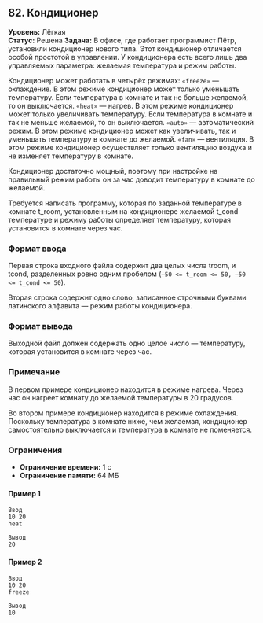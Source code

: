 ## 82. Кондиционер

**Уровень:** Лёгкая  
**Статус:** Решена
**Задача:**
В офисе, где работает программист Пётр, установили кондиционер нового типа. Этот кондиционер отличается особой простотой
в управлении. У кондиционера есть всего лишь два управляемых параметра: желаемая температура и режим работы.

Кондиционер может работать в четырёх режимах:
`«freeze»` — охлаждение. В этом режиме кондиционер может только уменьшать температуру. Если температура в комнате и так
не
больше желаемой, то он выключается.
`«heat»` — нагрев. В этом режиме кондиционер может только увеличивать температуру. Если температура в комнате и так не
меньше желаемой, то он выключается.
`«auto»` — автоматический режим. В этом режиме кондиционер может как увеличивать, так и уменьшать температуру в комнате
до
желаемой.
`«fan»` — вентиляция. В этом режиме кондиционер осуществляет только вентиляцию воздуха и не изменяет температуру в
комнате.

Кондиционер достаточно мощный, поэтому при настройке на правильный режим работы он за час доводит температуру в комнате
до желаемой.

Требуется написать программу, которая по заданной температуре в комнате t_room, установленным на кондиционере желаемой
t_cond температуре и режиму работы определяет температуру, которая установится в комнате через час.

### Формат ввода

Первая строка входного файла содержит два целых числа troom, и tcond, разделенных ровно одним пробелом
(`—50 <= t_room <= 50, —50 <= t_cond <= 50`).

Вторая строка содержит одно слово, записанное строчными буквами латинского алфавита — режим работы кондиционера.

### Формат вывода

Выходной файл должен содержать одно целое число — температуру, которая установится в комнате через час.

### Примечание

В первом примере кондиционер находится в режиме нагрева. Через час он нагреет комнату до желаемой температуры в 20
градусов.

Во втором примере кондиционер находится в режиме охлаждения. Поскольку температура в комнате ниже, чем желаемая,
кондиционер самостоятельно выключается и температура в комнате не поменяется.

### Ограничения

- **Ограничение времени:** 1 с
- **Ограничение памяти:** 64 МБ

#### Пример 1

```
Ввод
10 20
heat

Вывод
20
```  

#### Пример 2

```
Ввод
10 20
freeze

Вывод
10
```  